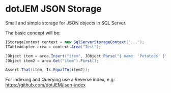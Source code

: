dotJEM JSON Storage
===================

Small and simple storage for JSON objects in SQL Server.

The basic concept will be:

```C#
IStorageContext context = new SqlServerStorageContext("...");
ITableAdapter area = context.Area("Test");

JObject item = area.Insert("item", JObject.Parse("{ name: 'Potatoes' }"));
JObject item2 = area.Get("item").First();

Assert.That(item, Is.EqualTo(item2));
```

For indexing and Querying use a Reverse index, e.g: https://github.com/dotJEM/json-index
